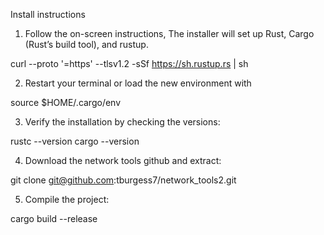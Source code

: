 Install instructions


1. Follow the on-screen instructions, The installer will set up Rust, Cargo (Rust’s build tool), and rustup.

  curl --proto '=https' --tlsv1.2 -sSf https://sh.rustup.rs | sh


2. Restart your terminal or load the new environment with

  source $HOME/.cargo/env


3. Verify the installation by checking the versions:

  rustc --version
  cargo --version


4. Download the network tools github and extract:

  git clone git@github.com:tburgess7/network_tools2.git


5. Compile the project:

  cargo build --release

